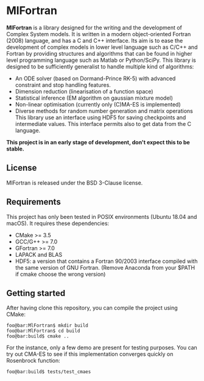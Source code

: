 # MlFortran

**MlFortran** is a library designed for the writing and the development of Complex System models.
It is written in a modern object-oriented Fortran (2008) language, and has a C and C++ interface.
Its aim is to ease the development of complex models in lower level language such as C/C++ and Fortran by providing structures and algorithms that can be found in higher level programming language such as Matlab or Python/SciPy.
This library is designed to be sufficiently generalist to handle multiple kind of algorithms:
  - An ODE solver (based on Dormand-Prince RK-5) with advanced constraint and stop handling features.
  - Dimension reduction (linearisation of a function space)
  - Statistical inference (EM algorithm on gaussian mixture model)
  - Non-linear optimisation (currently only (C)MA-ES is implemented)
  - Diverse methods for random number generation and matrix operations
This library use an interface using HDF5 for saving checkpoints and intermediate values.
This interface permits also to get data from the C language.

**This project is in an early stage of development, don't expect this to be stable.**

## License
MlFortran is released under the BSD 3-Clause license.

## Requirements

This project has only been tested in POSIX environments (Ubuntu 18.04 and macOS).
It requires these dependencies:
  - CMake >= 3.5
  - GCC/G++ >= 7.0
  - GFortran >= 7.0
  - LAPACK and BLAS
  - HDF5: a version that contains a Fortran 90/2003 interface compiled with the same
    version of GNU Fortran. (Remove Anaconda from your $PATH if cmake choose the wrong
    version)

## Getting started
After having clone this repository, you can compile the project using CMake:
```console
foo@bar:MlFortran$ mkdir build 
foo@bar:MlFortran$ cd build
foo@bar:build$ cmake ..
```

For the instance, only a few demo are present for testing purposes.
You can try out CMA-ES to see if this implementation converges quickly on Rosenbrock function:
```console
foo@bar:build$ tests/test_cmaes
```




